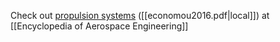 Check out [propulsion systems](https://doi.org/10.1002/9780470686652.eae1112) ([[economou2016.pdf|local]]) at [[Encyclopedia of Aerospace Engineering]] 


